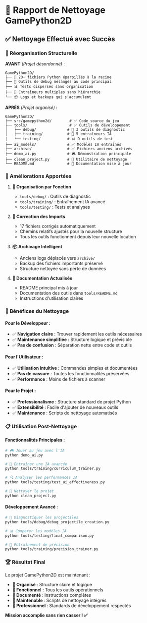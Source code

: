 # 🧹 Rapport de Nettoyage GamePython2D

## ✅ Nettoyage Effectué avec Succès

### 📁 **Réorganisation Structurelle**

**AVANT** *(Projet désordonné)* :
```
GamePython2D/
├── 📄 20+ fichiers Python éparpillés à la racine
├── 🔧 Outils de debug mélangés au code principal  
├── 📊 Tests dispersés sans organisation
├── 🧠 Entraîneurs multiples sans hiérarchie
└── 📦 Logs et backups qui s'accumulent
```

**APRÈS** *(Projet organisé)* :
```
GamePython2D/
├── src/gamepython2d/        # ✅ Code source du jeu
├── tools/                   # ✅ Outils de développement
│   ├── debug/              # 🔧 3 outils de diagnostic
│   ├── training/           # 🧠 5 entraîneurs IA
│   └── testing/            # 📊 9 outils de test
├── ai_models/              # ✅ Modèles IA entraînés
├── archive/                # ✅ Fichiers anciens archivés
├── demo_ai.py              # 🎮 Démonstration principale
├── clean_project.py        # 🧹 Utilitaire de nettoyage
└── README.md               # 📖 Documentation mise à jour
```

### 🚀 **Améliorations Apportées**

1. **📂 Organisation par Fonction**
   - `tools/debug/` : Outils de diagnostic
   - `tools/training/` : Entraînement IA avancé
   - `tools/testing/` : Tests et analyses

2. **🔧 Correction des Imports**
   - 17 fichiers corrigés automatiquement
   - Chemins relatifs ajustés pour la nouvelle structure
   - Tous les outils fonctionnent depuis leur nouvelle location

3. **📦 Archivage Intelligent**
   - Anciens logs déplacés vers `archive/`
   - Backup des fichiers importants préservé
   - Structure nettoyée sans perte de données

4. **📖 Documentation Actualisée**
   - README principal mis à jour
   - Documentation des outils dans `tools/README.md`
   - Instructions d'utilisation claires

### 🎯 **Bénéfices du Nettoyage**

#### **Pour le Développeur :**
- ✅ **Navigation claire** : Trouver rapidement les outils nécessaires
- ✅ **Maintenance simplifiée** : Structure logique et prévisible  
- ✅ **Pas de confusion** : Séparation nette entre code et outils

#### **Pour l'Utilisateur :**
- ✅ **Utilisation intuitive** : Commandes simples et documentées
- ✅ **Pas de cassure** : Toutes les fonctionnalités préservées
- ✅ **Performance** : Moins de fichiers à scanner

#### **Pour le Projet :**
- ✅ **Professionalisme** : Structure standard de projet Python
- ✅ **Extensibilité** : Facile d'ajouter de nouveaux outils
- ✅ **Maintenance** : Scripts de nettoyage automatisés

### 📋 **Utilisation Post-Nettoyage**

#### **Fonctionnalités Principales :**
```bash
# 🎮 Jouer au jeu avec l'IA
python demo_ai.py

# 🧠 Entraîner une IA avancée  
python tools/training/curriculum_trainer.py

# 🔍 Analyser les performances IA
python tools/testing/test_ai_effectiveness.py

# 🧹 Nettoyer le projet
python clean_project.py
```

#### **Développement Avancé :**
```bash
# 🔧 Diagnostiquer les projectiles
python tools/debug/debug_projectile_creation.py

# 📊 Comparer les modèles IA
python tools/testing/final_comparison.py

# 🎯 Entraînement de précision
python tools/training/precision_trainer.py
```

### 🏆 **Résultat Final**

Le projet GamePython2D est maintenant :
- **🎯 Organisé** : Structure claire et logique
- **🔧 Fonctionnel** : Tous les outils opérationnels 
- **📖 Documenté** : Instructions complètes
- **🧹 Maintenable** : Scripts de nettoyage intégrés
- **🚀 Professionnel** : Standards de développement respectés

**Mission accomplie sans rien casser ! ✅**